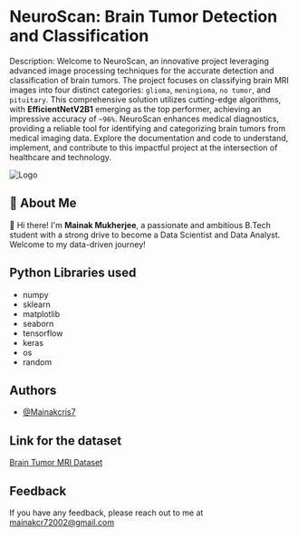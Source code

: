 
# NeuroScan: Brain Tumor Detection and Classification

Description: Welcome to NeuroScan, an innovative project leveraging advanced image processing techniques for the accurate detection and classification of brain tumors. The project focuses on classifying brain MRI images into four distinct categories: `glioma`, `meningioma`, `no tumor`, and `pituitary`. This comprehensive solution utilizes cutting-edge algorithms, with **EfficientNetV2B1** emerging as the top performer, achieving an impressive accuracy of `~96%`. NeuroScan enhances medical diagnostics, providing a reliable tool for identifying and categorizing brain tumors from medical imaging data. Explore the documentation and code to understand, implement, and contribute to this impactful project at the intersection of healthcare and technology.














![Logo](https://images.thequint.com/thequint%2F2023-06%2F497ca506-9b41-4c34-af33-5c6aece9bd72%2Fman_with_a_brain_tumor_jpg_s_1024x1024_w_is_k_20_c_q4slvSd1tpINnLCCf3UZxlc5QYUkbO9X60l1wl7SXIc_.jpg)


## 🚀 About Me
👋 Hi there! I'm **Mainak Mukherjee**, a passionate and ambitious B.Tech student with a strong drive to become a Data Scientist and Data Analyst. Welcome to my data-driven journey!



## Python Libraries used

- numpy
- sklearn
- matplotlib
- seaborn
- tensorflow
- keras
- os
- random


## Authors

- [@Mainakcris7](https://github.com/Mainakcris7)


## Link for the dataset

[Brain Tumor MRI Dataset](https://www.kaggle.com/datasets/masoudnickparvar/brain-tumor-mri-dataset)


## Feedback

If you have any feedback, please reach out to me at mainakcr72002@gmail.com

